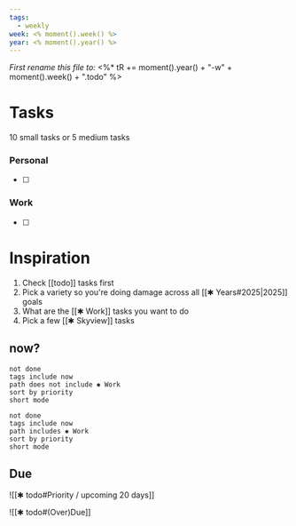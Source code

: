 ```yaml
---
tags:
  - weekly
week: <% moment().week() %>
year: <% moment().year() %>
---
```

_First rename this file to:_ <%*
tR += moment().year() + "-w" + moment().week() + ".todo"
%>


# Tasks
10 small tasks or 5 medium tasks
### Personal
- [ ] 
### Work
- [ ] 



# Inspiration
1. Check [[todo]] tasks first
2. Pick a variety so you're doing damage across all [[✱ Years#2025|2025]] goals
3. What are the [[✱ Work]] tasks you want to do
5. Pick a few [[✱ Skyview]] tasks

## now?
```tasks
not done
tags include now
path does not include ✱ Work
sort by priority
short mode
```
```tasks
not done
tags include now
path includes ✱ Work
sort by priority
short mode
```


## Due

![[✱ todo#Priority / upcoming 20 days]]

![[✱ todo#(Over)Due]]
